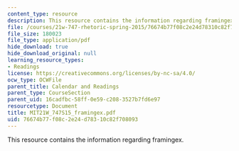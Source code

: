 ```yaml
---
content_type: resource
description: This resource contains the information regarding framingex.
file: /courses/21w-747-rhetoric-spring-2015/76674b77f08c2e24d78310c82f708093_MIT21W_747S15_framingex.pdf
file_size: 180023
file_type: application/pdf
hide_download: true
hide_download_original: null
learning_resource_types:
- Readings
license: https://creativecommons.org/licenses/by-nc-sa/4.0/
ocw_type: OCWFile
parent_title: Calendar and Readings
parent_type: CourseSection
parent_uid: 16cadfbc-58ff-0e59-c208-3527b7fd6e97
resourcetype: Document
title: MIT21W_747S15_framingex.pdf
uid: 76674b77-f08c-2e24-d783-10c82f708093
---
```

This resource contains the information regarding framingex.